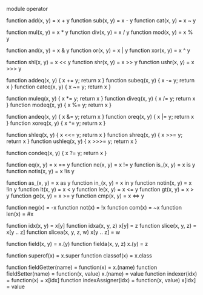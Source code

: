 module operator

function add(x, y) = x + y
function sub(x, y) = x - y
function cat(x, y) = x ~ y

function mul(x, y) = x * y
function div(x, y) = x / y
function mod(x, y) = x % y

function and(x, y) = x & y
function or(x, y) = x | y
function xor(x, y) = x ^ y

function shl(x, y) = x << y
function shr(x, y) = x >> y
function ushr(x, y) = x >>> y

function addeq(x, y) { x += y; return x }
function subeq(x, y) { x -= y; return x }
function cateq(x, y) { x ~= y; return x }

function muleq(x, y) { x *= y; return x }
function diveq(x, y) { x /= y; return x }
function modeq(x, y) { x %= y; return x }

function andeq(x, y) { x &= y; return x }
function oreq(x, y) { x |= y; return x }
function xoreq(x, y) { x ^= y; return x }

function shleq(x, y) { x <<= y; return x }
function shreq(x, y) { x >>= y; return x }
function ushleq(x, y) { x >>>= y; return x }

function condeq(x, y) { x ?= y; return x }

function eq(x, y) = x == y
function ne(x, y) = x != y
function is_(x, y) = x is y
function notis(x, y) = x !is y

function as_(x, y) = x as y
function in_(x, y) = x in y
function notin(x, y) = x !in y
function lt(x, y) = x < y
function le(x, y) = x <= y
function gt(x, y) = x > y
function ge(x, y) = x >= y
function cmp(x, y) = x <=> y

function neg(x) = -x
function not(x) = !x
function com(x) = ~x
function len(x) = #x

function idx(x, y) = x[y]
function idxa(x, y, z) x[y] = z
function slice(x, y, z) = x[y .. z]
function slicea(x, y, z, w) x[y .. z] = w

function field(x, y) = x.(y)
function fielda(x, y, z) x.(y) = z

function superof(x) = x.super
function classof(x) = x.class

function fieldGetter(name) = function(x) = x.(name)
function fieldSetter(name) = function(x, value) x.(name) = value
function indexer(idx) = function(x) = x[idx]
function indexAssigner(idx) = function(x, value) x[idx] = value